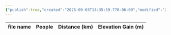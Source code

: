 ```yaml
---
{"publish":true,"created":"2025-09-03T13:35:59.770-06:00","modified":"2025-09-03T14:59:30.545-06:00","published":"2025-09-03T14:59:30.545-06:00","tags":["route"],"cssclasses":"","elevation":null,"region":"Yoho","location":"51.258573, -116.5300612","DWYT":null,"Kane":"Difficult","completed":false}
---
```



| file name | People | Distance (km) | Elevation Gain (m) |
| --------- | ------ | ------------- | ------------------ |